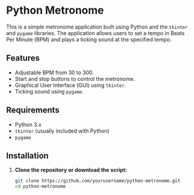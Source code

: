 
# Python Metronome

This is a simple metronome application built using Python and the `tkinter` and `pygame` libraries. The application allows users to set a tempo in Beats Per Minute (BPM) and plays a ticking sound at the specified tempo.

## Features

- Adjustable BPM from 30 to 300.
- Start and stop buttons to control the metronome.
- Graphical User Interface (GUI) using `tkinter`.
- Ticking sound using `pygame`.

## Requirements

- Python 3.x
- `tkinter` (usually included with Python)
- `pygame`

## Installation

1. **Clone the repository or download the script:**

   ```bash
   git clone https://github.com/yourusername/python-metronome.git
   cd python-metronome
